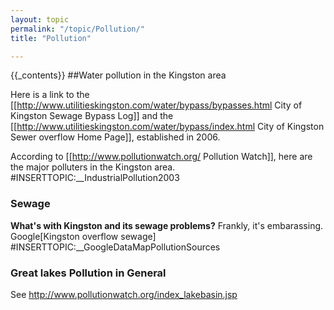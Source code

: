 ```yaml
---
layout: topic
permalink: "/topic/Pollution/"
title: "Pollution"

---
```


{{_contents}}
##Water pollution in the Kingston area

  Here is a link to the [[http://www.utilitieskingston.com/water/bypass/bypasses.html City of Kingston Sewage Bypass Log]] and the [[http://www.utilitieskingston.com/water/bypass/index.html City of Kingston Sewer overflow Home Page]], established in 2006.

According to [[http://www.pollutionwatch.org/ Pollution Watch]], here are the major polluters in the Kingston area.
#INSERTTOPIC:__IndustrialPollution2003

<h3>Sewage</h3>
<b>What's with Kingston and its sewage problems?</b>  Frankly, it's embarassing.
Google[Kingston overflow sewage]
#INSERTTOPIC:__GoogleDataMapPollutionSources

<h3>Great lakes Pollution in General</h3>

See http://www.pollutionwatch.org/index_lakebasin.jsp




